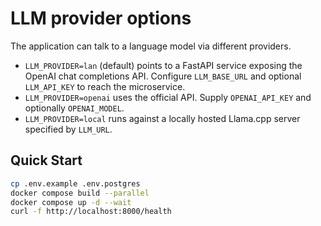 # LLM provider options

The application can talk to a language model via different providers.

* `LLM_PROVIDER=lan` (default) points to a FastAPI service exposing the OpenAI
  chat completions API. Configure `LLM_BASE_URL` and optional `LLM_API_KEY` to
  reach the microservice.
* `LLM_PROVIDER=openai` uses the official API. Supply `OPENAI_API_KEY` and
  optionally `OPENAI_MODEL`.
* `LLM_PROVIDER=local` runs against a locally hosted Llama.cpp server specified
  by `LLM_URL`.

## Quick Start

```bash
cp .env.example .env.postgres
docker compose build --parallel
docker compose up -d --wait
curl -f http://localhost:8000/health
```
